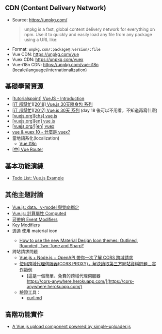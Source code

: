 
## CDN (Content Delivery Network)
  - Source: https://unpkg.com/
    > unpkg is a fast, global content delivery network for everything on npm. Use it to quickly and easily load any file from any package using a URL like:
  - Format: ```unpkg.com/:package@:version/:file```
  - Vue CDN: https://unpkg.com/vue
  - Vuex CDN: https://unpkg.com/vuex
  - Vue-i18n CDN: https://unpkg.com/vue-i18n (locale/language/internationalization)


## 基礎學習資源
- [[tutorialspoint] VueJS - Introduction](https://www.tutorialspoint.com/vuejs/vuejs_introduction.htm)
- [[iT 邦幫忙][2018] Vue.js 30天隨身包 系列](https://ithelp.ithome.com.tw/users/20107673/ironman/1470)
- [[iT 邦幫忙][2017] Vue.js 30天 系列](https://ithelp.ithome.com.tw/users/20103424/ironman/1049) (day 18 後可以不用看，不知道再寫什麽)
- [[vuejs.org][chs] vue.js](https://cn.vuejs.org/v2/guide/index.html)
- [[vuejs.org][en] vue.js](https://vuejs.org/v2/guide/)
- [[vuejs.org/][en] vuex](https://vuex.vuejs.org/)
- [vue & vuex 10 - 什麼是 vuex?](https://ithelp.ithome.com.tw/articles/10185686)
- 當地語系化(localization)
  - [Vue I18n](https://kazupon.github.io/vue-i18n/started.html#html)
- [[中] Vue Router](https://router.vuejs.org/zh/)

## 基本功能演練
- [Todo List: Vue.js Example](https://cythilya.github.io/2017/03/07/todolist-vue-example/)

## 其他主題討論
- [Vue.js: data、v-model 與雙向綁定](https://cythilya.github.io/2017/04/14/vue-data-v-model/)
- [Vue.js: 計算屬性 Computed](https://cythilya.github.io/2017/04/15/vue-computed/)
- [可帶的 Event Modifiers](https://vuejs.org/v2/guide/events.html#Event-Modifiers)
- [Key Modifiers](https://vuejs.org/v2/guide/events.html#Key-Modifiers)
- 透過 <v-icon> 使用 material icon
  - [How to use the new Material Design Icon themes: Outlined, Rounded, Two-Tone and Sharp?
](https://stackoverflow.com/questions/50303454/how-to-use-the-new-material-design-icon-themes-outlined-rounded-two-tone-and?noredirect=1&lq=1)
- 跨站請求問題
  - [Vue.js + Node.js + OpenAPI 帶你一次了解 CORS 跨域請求](https://medium.com/@moojing/vue-js-node-js-openapi-%E5%B8%B6%E4%BD%A0%E4%B8%80%E6%AC%A1%E4%BA%86%E8%A7%A3cors%E8%B7%A8%E5%9F%9F%E8%AB%8B%E6%B1%82-b37cd926551f)
  - [使用跨域代理伺服器(CORS PROXY)，解決讀取第三方網站資料問題﹍實作範例](https://www.wfublog.com/2018/11/js-cors-proxy.html)
    - [這是一個簡單、免費的跨域代理伺服器<br>https://cors-anywhere.herokuapp.com/](https://cors-anywhere.herokuapp.com/)
  - 驗證工具：
    - [curl.md](https://gist.github.com/subfuzion/08c5d85437d5d4f00e58)
  
## 高階功能實作
- [A Vue.js upload component powered by simple-uploader.js](https://vuejsexamples.com/a-vue-js-upload-component-powered-by-simple-uploader-js/)



